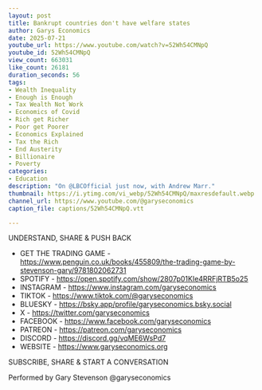 ```yaml
---
layout: post
title: Bankrupt countries don't have welfare states
author: Garys Economics
date: 2025-07-21
youtube_url: https://www.youtube.com/watch?v=52Wh54CMNpQ
youtube_id: 52Wh54CMNpQ
view_count: 663031
like_count: 26181
duration_seconds: 56
tags:
- Wealth Inequality
- Enough is Enough
- Tax Wealth Not Work
- Economics of Covid
- Rich get Richer
- Poor get Poorer
- Economics Explained
- Tax the Rich
- End Austerity
- Billionaire
- Poverty
categories:
- Education
description: "On @LBCOfficial just now, with Andrew Marr."
thumbnail: https://i.ytimg.com/vi_webp/52Wh54CMNpQ/maxresdefault.webp
channel_url: https://www.youtube.com/@garyseconomics
caption_file: captions/52Wh54CMNpQ.vtt

---
```


UNDERSTAND, SHARE & PUSH BACK

- GET THE TRADING GAME - https://www.penguin.co.uk/books/455809/the-trading-game-by-stevenson-gary/9781802062731
- SPOTIFY - https://open.spotify.com/show/2807p01KIe4RRFjRTB5o25
- INSTAGRAM  - https://www.instagram.com/garyseconomics
- TIKTOK - https://www.tiktok.com/@garyseconomics
- BLUESKY - https://bsky.app/profile/garyseconomics.bsky.social
- X - https://twitter.com/garyseconomics
- FACEBOOK - https://www.facebook.com/garyseconomics
- PATREON - https://patreon.com/garyseconomics
- DISCORD - https://discord.gg/vqME6WsPd7
- WEBSITE - https://www.garyseconomics.org

SUBSCRIBE, SHARE & START A CONVERSATION

Performed by Gary Stevenson
@garyseconomics
